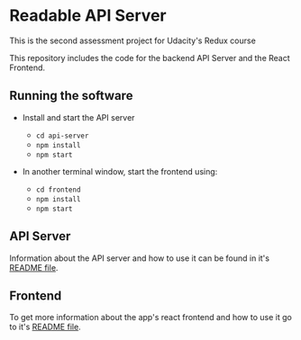 # Readable API Server

This is the second assessment project for Udacity's Redux course

This repository includes the code for the backend API Server and the React Frontend.

## Running the software

* Install and start the API server
    - `cd api-server`
    - `npm install`
    - `npm start`
	
* In another terminal window, start the frontend using:
    - `cd frontend`
	- `npm install`
    - `npm start`

## API Server

Information about the API server and how to use it can be found in it's [README file](api-server/README.md).

## Frontend

To get more information about the app's react frontend and how to use it go to it's [README file](frontend/README.md).
